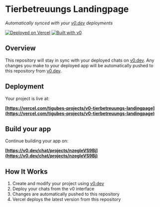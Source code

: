 # Tierbetreuungs Landingpage

*Automatically synced with your [v0.dev](https://v0.dev) deployments*

[![Deployed on Vercel](https://img.shields.io/badge/Deployed%20on-Vercel-black?style=for-the-badge&logo=vercel)](https://vercel.com/tigubes-projects/v0-tierbetreuungs-landingpage)
[![Built with v0](https://img.shields.io/badge/Built%20with-v0.dev-black?style=for-the-badge)](https://v0.dev/chat/projects/nzegIeVS9Bj)

## Overview

This repository will stay in sync with your deployed chats on [v0.dev](https://v0.dev).
Any changes you make to your deployed app will be automatically pushed to this repository from [v0.dev](https://v0.dev).

## Deployment

Your project is live at:

**[https://vercel.com/tigubes-projects/v0-tierbetreuungs-landingpage](https://vercel.com/tigubes-projects/v0-tierbetreuungs-landingpage)**

## Build your app

Continue building your app on:

**[https://v0.dev/chat/projects/nzegIeVS9Bj](https://v0.dev/chat/projects/nzegIeVS9Bj)**

## How It Works

1. Create and modify your project using [v0.dev](https://v0.dev)
2. Deploy your chats from the v0 interface
3. Changes are automatically pushed to this repository
4. Vercel deploys the latest version from this repository